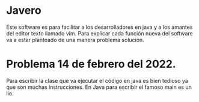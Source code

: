 # Javero
Este software es para facilitar a los desarrolladores en java y a los amantes del editor texto llamado vim. Para explicar cada función nueva del software va a estar planteado de una manera problema solución.
# Problema 14 de febrero del 2022.
Para escribir la clase que va ejecutar el código en java es bien tedioso ya que son muchas instrucciones. En Java para escribir el famoso main es un lio.
